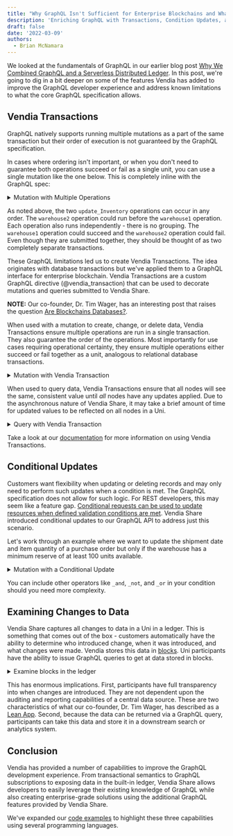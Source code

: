 ```yaml
---
title: "Why GraphQL Isn't Sufficient for Enterprise Blockchains and What We Did About It"
description: 'Enriching GraphQL with Transactions, Condition Updates, and Ledgering'
draft: false
date: '2022-03-09'
authors:
  - Brian McNamara
---
```



We looked at the fundamentals of GraphQL in our earlier blog post [Why We Combined GraphQL and a Serverless Distributed Ledger](https://www.vendia.net/blog/why-we-combined-graphql-and-a-serverless-distributed-ledger). In this post, we're going to dig in a bit deeper on some of the features Vendia has added to improve the GraphQL developer experience and address known limitations to what the core GraphQL specification allows.

## Vendia Transactions

GraphQL natively supports running multiple mutations as a part of the same transaction but their order of execution is not guaranteed by the GraphQL specification.

In cases where ordering isn't important, or when you don't need to guarantee both operations succeed or fail as a single unit, you can use a single mutation like the one below.  This is completely inline with the GraphQL spec:

<details>
<summary>Mutation with Multiple Operations</summary>

```graphql
mutation m {
  warehouse1: update_Inventory(id: "017d92a7-0ab5-5513-fac1-c50be330f057", input: {quantityWarehouse1: 90, lastUpdated: "2021-12-06T18:30:00Z"}) {
    transaction {
      transactionId
    }
  }
  warehouse2: update_Inventory(id: "017d92a7-0ab5-5513-fac1-c50be330f057", input: {quantityWarehouse2: 10, lastUpdated: "2021-12-06T18:30:00Z"}) {
   transaction {
      transactionId
    }
  }
}
```
</details>

As noted above, the two `update_Inventory` operations can occur in any order. The `warehouse2` operation could run before the `warehouse1` operation. Each operation also runs independently - there is no grouping. The `warehouse1` operation could succeed and the `warehouse2` operation could fail. Even though they are submitted together, they should be thought of as two completely separate transactions.

These GraphQL limitations led us to create Vendia Transactions. The idea originates with database transactions but we've applied them to a GraphQL interface for enterprise blockchain. Vendia Transactions are a custom GraphQL directive (@vendia_transaction) that can be used to decorate mutations and queries submitted to Vendia Share.

**NOTE:** Our co-founder, Dr. Tim Wager, has an interesting post that raises the question [Are Blockchains Databases?](https://thenewstack.io/are-blockchains-databases/).

When used with a mutation to create, change, or delete data, Vendia Transactions ensure multiple operations are run in a single transaction. They also guarantee the order of the operations. Most importantly for use cases requiring operational certainty, they ensure multiple operations either succeed or fail together as a unit, analogous to relational database transactions.

<details>
<summary>Mutation with Vendia Transaction</summary>

```graphql
mutation m @vendia_transaction {
  warehouse1: update_Inventory(id: "017d92a7-0ab5-5513-fac1-c50be330f057", input: {quantityWarehouse1: 90, lastUpdated: "2021-12-06T18:30:00Z"}) {
    transaction {
      transactionId
    }
  }
  warehouse2: update_Inventory(id: "017d92a7-0ab5-5513-fac1-c50be330f057", input: {quantityWarehouse2: 10, lastUpdated: "2021-12-06T18:30:00Z"}) {
    transaction {
      transactionId
    }
  }
}
```
</details>

When used to query data, Vendia Transactions ensure that all nodes will see the same, consistent value until *all* nodes have any updates applied. Due to the asynchronous nature of Vendia Share, it may take a brief amount of time for updated values to be reflected on all nodes in a Uni.

<details>
<summary>Query with Vendia Transaction</summary>

```graphql
query q @vendia_transaction {
  get_Inventory(id: "017d92a7-0ab5-5513-fac1-c50be330f057") {
    _id
    itemName
    itemNumber
    quantityWarehouse1
    quantityWarehouse2
  }
}
```
</details>

Take a look at our [documentation](https://www.vendia.net/docs/share/vendia-transaction) for more information on using Vendia Transactions.

## Conditional Updates

Customers want flexibility when updating or deleting records and may only need to perform such updates when a condition is met. The GraphQL specification does not allow for such logic. For REST developers, this may seem like a feature gap. [Conditional requests can be used to update resources when defined validation conditions are met](https://developer.mozilla.org/en-US/docs/Web/HTTP/Conditional_requests). Vendia Share introduced conditional updates to our GraphQL API to address just this scenario.

Let's work through an example where we want to update the shipment date and item quantity of a purchase order but only if the warehouse has a minimum reserve of at least 100 units available.

<details>
<summary>Mutation with a Conditional Update</summary>

```graphql
mutation m {
  update_PurchaseOrder(id: "017d92a7-0ab5-5513-fac1-c50be330f092", input: {shipmentDate: "2021-02-16T09:00:00Z", quantity: 10}, condition: {warehouseQuantity: {gte: 100}}) {
    transaction {
      transactionId
    }
  }
}
```
</details>

You can include other operators like `_and`, `_not`,  and `_or` in your condition should you need more complexity.

## Examining Changes to Data

Vendia Share captures all changes to data in a Uni in a ledger. This is something that comes out of the box - customers automatically have the ability to determine who introduced change, when it was introduced, and what changes were made. Vendia stores this data in [blocks](https://www.vendia.net/docs/share/terms-and-definitions#block). Uni participants have the ability to issue GraphQL queries to get at data stored in blocks.

<details>
<summary>Examine blocks in the ledger</summary>

```graphql
query blocksQuery {
  listVendia_BlockItems {
    Vendia_BlockItems {
      blockId
      blockHash
      previousBlockId
      commitTime
      transactions {
        _id
        _owner
        mutations
      }
    }
  }
}
```

</details>

This has enormous implications. First, participants have full transparency into when changes are introduced. They are not dependent upon the auditing and reporting capabilities of a central data source. These are two characteristics of what our co-founder, Dr. Tim Wager, has described as a [Lean App](https://www.vendia.net/blog/lean-app-part-3#what-makes-an-app-lean). Second, because the data can be returned via a GraphQL query, participants can take this data and store it in a downstream search or analytics system.

## Conclusion

Vendia has provided a number of capabilities to improve the GraphQL development experience. From transactional semantics to GraphQL subscriptions to exposing data in the built-in ledger, Vendia Share allows developers to easily leverage their existing knowledge of GraphQL while also creating enterprise-grade solutions using the additional GraphQL features provided by Vendia Share. 

We've expanded our [code examples](https://github.com/vendia/examples/tree/main/features/share/graphql/graphql-enhancements) to highlight these three capabilities using several programming languages.
